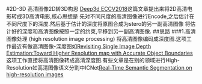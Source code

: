 #2D-3D 高清图像2D转3D构思
   [Deep3d ECCV2018](http://arxiv.org/pdf/1604.03650.pdf)这篇文章提出来将2D高清电影转成3D高清电影,核心思想是
先对不同尺度的高清图像进行Encode,之后估计在不同尺度下的深度.然后基于估计的深度将原图合成为stero的另一副高清图像
将估计好的深度和高清图像按照一定的约束,平移到另一副高清图像.
##思路
###1.高清图像处理 (high resolution image processing)
    将高清图像编码成深度图.这项工作最近有做高清图像-深度图如[Revisiting Single Image Depth Estimation:Toward Higher Resolution map with Accurate Object Boundaries](https://arxiv.org/pdf/1803.08673.pdf)
这项工作直接将高清图像转成高清深度图.有些文章是在别的领域进行High-Resolution如高清图像语义分割中ICNet[Real-Time Semantic Segmentation on high-resolution images](https://arxiv.org/pdf/1704.08545.pdf)

